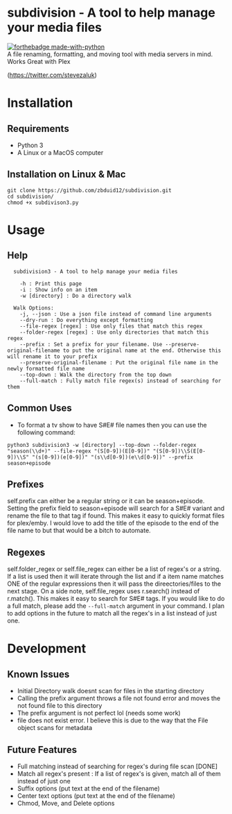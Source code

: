 # subdivision - A tool to help manage your media files
[![forthebadge made-with-python](http://ForTheBadge.com/images/badges/made-with-python.svg)](https://www.python.org/)\
A file renaming, formatting, and moving tool with media servers in mind. Works Great with Plex

(https://twitter.com/stevezaluk)

# Installation

## Requirements
* Python 3
* A Linux or a MacOS computer

## Installation on Linux & Mac
```
git clone https://github.com/zbduid12/subdivision.git
cd subdivision/
chmod +x subdivison3.py
```

# Usage

## Help
```
  subdivision3 - A tool to help manage your media files

    -h : Print this page
    -i : Show info on an item
    -w [directory] : Do a directory walk

  Walk Options:
    -j, --json : Use a json file instead of command line arguments
    --dry-run : Do everything except formatting
    --file-regex [regex] : Use only files that match this regex
    --folder-regex [regex] : Use only directories that match this regex
    --prefix : Set a prefix for your filename. Use --preserve-original-filename to put the original name at the end. Otherwise this will rename it to your prefix
    --preserve-original-filename : Put the original file name in the newly formatted file name
    --top-down : Walk the directory from the top down
    --full-match : Fully match file regex(s) instead of searching for them
```

## Common Uses
* To format a tv show to have S#E# file names then you can use the following command:
```
python3 subdivision3 -w [directory] --top-down --folder-regex "season(\\d+)" --file-regex "(S[0-9])(E[0-9])" "(S[0-9])\\S(E[0-9])\\S" "(s[0-9])(e[0-9])" "(s\\d[0-9])(e\\d[0-9])" --prefix season+episode
```

## Prefixes
self.prefix can either be a regular string or it can be season+episode. Setting the prefix field to
season+episode will search for a S#E# variant and rename the file to that tag if found. This makes it
easy to quickly format files for plex/emby. I would love to add the title of the episode to the end
of the file name to but that would be a bitch to automate.

## Regexes
self.folder_regex or self.file_regex can either be a list of regex's or a string. If a list is used
then it will iterate through the list and if a item name matches ONE of the regular expressions then it
will pass the direectories/files to the next stage. On a side note, self.file_regex uses r.search()
instead of r.match(). This makes it easy to search for S#E# tags. If you would like to do a full match, please add the ```--full-match``` argument in your command. I plan to add options in the future to match all the regex's in a list instead of just one.

# Development

## Known Issues
* Initial Directory walk doesnt scan for files in the starting directory
* Calling the prefix argument throws a file not found error and moves the not found file to this directory
* The prefix argument is not perfect lol (needs some work)
* file does not exist error. I believe this is due to the way that the File object scans for metadata

## Future Features
* Full matching instead of searching for regex's during file scan [DONE] 
* Match all regex's present : If a list of regex's is given, match all of them instead of just one
* Suffix options (put text at the end of the filename)
* Center text options (put text at the end of the filename)
* Chmod, Move, and Delete options
